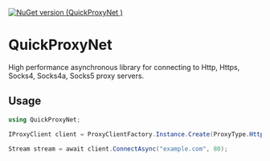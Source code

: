 [![NuGet version (QuickProxyNet )](https://img.shields.io/nuget/v/QuickProxyNet?style=flat-square)](https://www.nuget.org/packages/QuickProxyNet/)

# QuickProxyNet

High performance asynchronous library for connecting to Http, Https, Socks4, Socks4a, Socks5 proxy servers.

## Usage

```csharp
using QuickProxyNet;

IProxyClient client = ProxyClientFactory.Instance.Create(ProxyType.Http, "123.123.123.123", "5500");

Stream stream = await client.ConnectAsync("example.com", 80);
```